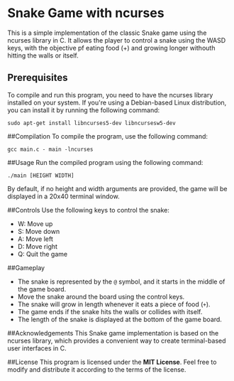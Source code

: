 # Snake Game with ncurses

This is a simple implementation of the classic Snake game using the ncurses library in C. It allows the player to control a snake using the WASD keys, with the objective pf eating food (+) and growing longer withouth hitting the walls or itself.

## Prerequisites
To compile and run this program, you need to have the ncurses library installed on your system. If you're using a Debian-based Linux distribution, you can install it by running the following command:

```
sudo apt-get install libncurses5-dev libncursesw5-dev
```


##Compilation
To compile the program, use the following command:
```
gcc main.c - main -lncurses
```

##Usage
Run the compiled program using the following command:
```
./main [HEIGHT WIDTH]
```
By default, if no height and width arguments are provided, the game will be displayed in a 20x40 terminal window.

##Controls
Use the following keys to control the snake:
- W: Move up
- S: Move down
- A: Move left
- D: Move right
- Q: Quit the game

##Gameplay
- The snake is represented by the `@` symbol, and it starts in the middle of the game board.
- Move the snake around the board using the control keys.
- The snake will grow in length whenever it eats a piece of food (`+`).
- The game ends if the snake hits the walls or collides with itself.
- The length of the snake is displayed at the bottom of the game board.

##Acknowledgements
This Snake game implementation is based on the ncurses library, which provides a convenient way to create terminal-based user interfaces in C.

##License
This program is licensed under the **MIT License**. Feel free to modify and distribute it according to the terms of the license.
